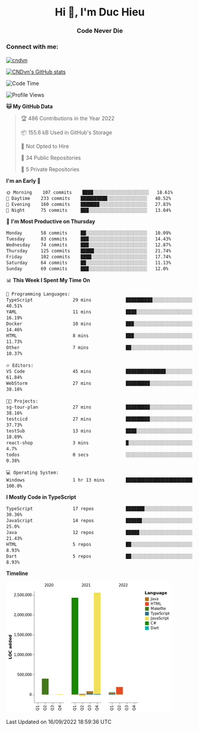 <h1 align="center">Hi 👋, I'm Duc Hieu</h1>
<h3 align="center">Code Never Die</h3>

<h3 align="left">Connect with me:</h3>
<p align="left">
<a href="https://linkedin.com/in/cndvn" target="blank"><img align="center" src="https://img.shields.io/badge/LinkedIn-0077B5?style=for-the-badge&logo=linkedin&logoColor=white" alt="cndvn"/></a>
<!--
<a href="https://fb.com/cnd.duchieu" target="blank"><img align="center" src="https://img.shields.io/badge/Facebook-1877F2?style=for-the-badge&logo=facebook&logoColor=white" alt="cnd.duchieu"/></a>
 -->
</p>

[![CNDvn's GitHub stats](https://github-readme-stats.vercel.app/api?username=cndvn)](https://github.com/anuraghazra/github-readme-stats)

<!--START_SECTION:waka-->
![Code Time](http://img.shields.io/badge/Code%20Time-887%20hrs%2050%20mins-blue)

![Profile Views](http://img.shields.io/badge/Profile%20Views-0-blue)

**🐱 My GitHub Data** 

> 🏆 486 Contributions in the Year 2022
 > 
> 📦 155.6 kB Used in GitHub's Storage 
 > 
> 🚫 Not Opted to Hire
 > 
> 📜 34 Public Repositories 
 > 
> 🔑 5 Private Repositories  
 > 
**I'm an Early 🐤** 

```text
🌞 Morning    107 commits    ████░░░░░░░░░░░░░░░░░░░░░   18.61% 
🌆 Daytime    233 commits    ██████████░░░░░░░░░░░░░░░   40.52% 
🌃 Evening    160 commits    ███████░░░░░░░░░░░░░░░░░░   27.83% 
🌙 Night      75 commits     ███░░░░░░░░░░░░░░░░░░░░░░   13.04%

```
📅 **I'm Most Productive on Thursday** 

```text
Monday       58 commits     ██░░░░░░░░░░░░░░░░░░░░░░░   10.09% 
Tuesday      83 commits     ███░░░░░░░░░░░░░░░░░░░░░░   14.43% 
Wednesday    74 commits     ███░░░░░░░░░░░░░░░░░░░░░░   12.87% 
Thursday     125 commits    █████░░░░░░░░░░░░░░░░░░░░   21.74% 
Friday       102 commits    ████░░░░░░░░░░░░░░░░░░░░░   17.74% 
Saturday     64 commits     ██░░░░░░░░░░░░░░░░░░░░░░░   11.13% 
Sunday       69 commits     ███░░░░░░░░░░░░░░░░░░░░░░   12.0%

```


📊 **This Week I Spent My Time On** 

```text
💬 Programming Languages: 
TypeScript               29 mins             ██████████░░░░░░░░░░░░░░░   40.51% 
YAML                     11 mins             ████░░░░░░░░░░░░░░░░░░░░░   16.19% 
Docker                   10 mins             ███░░░░░░░░░░░░░░░░░░░░░░   14.46% 
HTML                     8 mins              ███░░░░░░░░░░░░░░░░░░░░░░   11.73% 
Other                    7 mins              ██░░░░░░░░░░░░░░░░░░░░░░░   10.37%

🔥 Editors: 
VS Code                  45 mins             ███████████████░░░░░░░░░░   61.84% 
WebStorm                 27 mins             █████████░░░░░░░░░░░░░░░░   38.16%

🐱‍💻 Projects: 
sg-tour-plan             27 mins             █████████░░░░░░░░░░░░░░░░   38.16% 
testcicd                 27 mins             █████████░░░░░░░░░░░░░░░░   37.73% 
testSub                  13 mins             ████░░░░░░░░░░░░░░░░░░░░░   18.89% 
react-shop               3 mins              █░░░░░░░░░░░░░░░░░░░░░░░░   4.7% 
todos                    0 secs              ░░░░░░░░░░░░░░░░░░░░░░░░░   0.38%

💻 Operating System: 
Windows                  1 hr 13 mins        █████████████████████████   100.0%

```

**I Mostly Code in TypeScript** 

```text
TypeScript               17 repos            ███████░░░░░░░░░░░░░░░░░░   30.36% 
JavaScript               14 repos            ██████░░░░░░░░░░░░░░░░░░░   25.0% 
Java                     12 repos            █████░░░░░░░░░░░░░░░░░░░░   21.43% 
HTML                     5 repos             ██░░░░░░░░░░░░░░░░░░░░░░░   8.93% 
Dart                     5 repos             ██░░░░░░░░░░░░░░░░░░░░░░░   8.93%

```


**Timeline**

![Chart not found](https://raw.githubusercontent.com/CNDvn/CNDvn/main/charts/bar_graph.png) 


 Last Updated on 16/09/2022 18:59:36 UTC
<!--END_SECTION:waka-->
